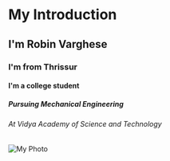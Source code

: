 # My Introduction
## I'm Robin Varghese 
### I'm from Thrissur
#### I'm a college student
##### Pursuing Mechanical Engineering
###### At Vidya Academy of Science and Technology
![My Photo](https://i.postimg.cc/4dpjHdBq/IMG-20230715-193526.jpg)
